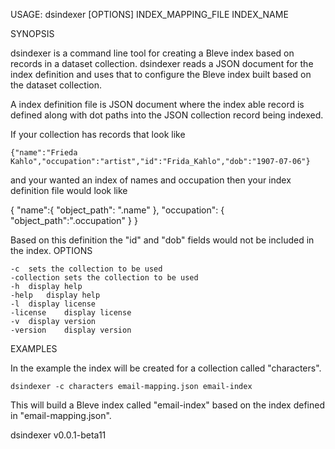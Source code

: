 USAGE: dsindexer [OPTIONS] INDEX_MAPPING_FILE INDEX_NAME

SYNOPSIS

dsindexer is a command line tool for creating a Bleve index based on records in a dataset 
collection. dsindexer reads a JSON document for the index definition and uses that to
configure the Bleve index built based on the dataset collection.

A index definition file is JSON document where the index able record is defined
along with dot paths into the JSON collection record being indexed.

If your collection has records that look like

    {"name":"Frieda Kahlo","occupation":"artist","id":"Frida_Kahlo","dob":"1907-07-06"}

and your wanted an index of names and occupation then your index definition file would
look like

   {
	   "name":{
		   "object_path": ".name"
	   },
	   "occupation": {
		   "object_path":".occupation"
	   }
   }

Based on this definition the "id" and "dob" fields would not be included in the index.
OPTIONS


	-c	sets the collection to be used
	-collection	sets the collection to be used
	-h	display help
	-help	display help
	-l	display license
	-license	display license
	-v	display version
	-version	display version

EXAMPLES

In the example the index will be created for a collection called "characters".

    dsindexer -c characters email-mapping.json email-index

This will build a Bleve index called "email-index" based on the index defined
in "email-mapping.json".


dsindexer v0.0.1-beta11
